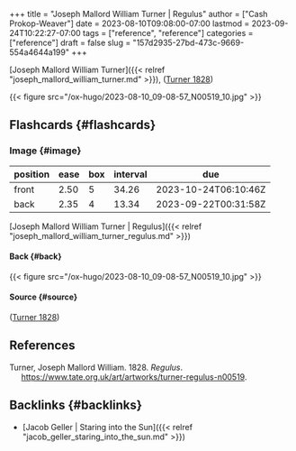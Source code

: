 +++
title = "Joseph Mallord William Turner | Regulus"
author = ["Cash Prokop-Weaver"]
date = 2023-08-10T09:08:00-07:00
lastmod = 2023-09-24T10:22:27-07:00
tags = ["reference", "reference"]
categories = ["reference"]
draft = false
slug = "157d2935-27bd-473c-9669-554a4644a199"
+++

[Joseph Mallord William Turner]({{< relref "joseph_mallord_william_turner.md" >}}), (<a href="#citeproc_bib_item_1">Turner 1828</a>)

{{< figure src="/ox-hugo/2023-08-10_09-08-57_N00519_10.jpg" >}}


## Flashcards {#flashcards}


### Image {#image}

| position | ease | box | interval | due                  |
|----------|------|-----|----------|----------------------|
| front    | 2.50 | 5   | 34.26    | 2023-10-24T06:10:46Z |
| back     | 2.35 | 4   | 13.34    | 2023-09-22T00:31:58Z |

[Joseph Mallord William Turner | Regulus]({{< relref "joseph_mallord_william_turner_regulus.md" >}})


#### Back {#back}

{{< figure src="/ox-hugo/2023-08-10_09-08-57_N00519_10.jpg" >}}


#### Source {#source}

(<a href="#citeproc_bib_item_1">Turner 1828</a>)

## References

<style>.csl-entry{text-indent: -1.5em; margin-left: 1.5em;}</style><div class="csl-bib-body">
  <div class="csl-entry"><a id="citeproc_bib_item_1"></a>Turner, Joseph Mallord William. 1828. <i>Regulus</i>. <a href="https://www.tate.org.uk/art/artworks/turner-regulus-n00519">https://www.tate.org.uk/art/artworks/turner-regulus-n00519</a>.</div>
</div>


## Backlinks {#backlinks}

-   [Jacob Geller | Staring into the Sun]({{< relref "jacob_geller_staring_into_the_sun.md" >}})
